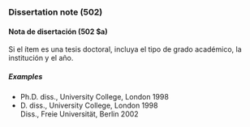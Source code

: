 ### Dissertation note (502)

#### Nota de disertación (502 $a)

Si el ítem es una tesis doctoral, incluya el tipo de grado académico, la institución y el año.

##### Examples

- Ph.D. diss., University College, London 1998
- D. diss., University College, London 1998  
  Diss., Freie Universität, Berlin 2002
